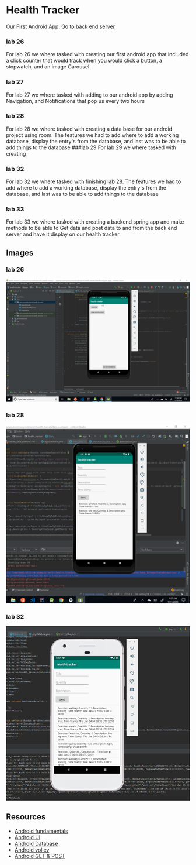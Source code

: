 # Health Tracker
Our First Android App:
[Go to back end server](https://github.com/Kevinrosales/health-tracker-backend)
### lab 26 
For lab 26 we where tasked with creating our first android app that included a click counter that 
would track when you would click a button, a stopwatch, and an image Carousel.
### lab 27 
For lab 27 we where tasked with adding to our android app by adding Navigation, and Notifications
that pop us every two hours
### lab 28 
For lab 28 we where tasked with creating a data base for our android project using room. The
features we had to add where to add a working database, display the entry's from the database, and
last was to be able to add things to the database
###lab 29
For lab 29 we where tasked with creating 
### lab 32
 For lab 32 we where tasked with finishing lab 28. The features we had to add where to add a working
database, display the entry's from the database, and last was to be able to add things to the 
database
### lab 33
For lab 33 we where tasked with creating a backend spring app and make methods to be able to Get 
data and post data to and from the back end server and have it display on our health tracker.
## Images 

### lab 26
![lab 26](ScreenShot/lab26SC.PNG)

### lab 28
![lab 28](ScreenShot/DBworking.PNG)

### lab 32
![lab 33](ScreenShot/herokuDB.PNG)


## Resources 
* [Android fundamentals](https://developer.android.com/guide/components/fundamentals)
* [Android UI](https://developer.android.com/guide/topics/ui/)
* [Android Database](https://developer.android.com/topic/libraries/architecture/room)
* [Android volley](https://developer.android.com/training/volley/simple#java)
* [Android GET & POST](http://www.itsalif.info/content/android-volley-tutorial-http-get-post-put)

